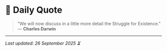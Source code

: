# 📜 Daily Quote

> "We will now discuss in a little more detail the Struggle for Existence."  
> — **Charles Darwin**

---

_Last updated: 26 September 2025 ⏳_
